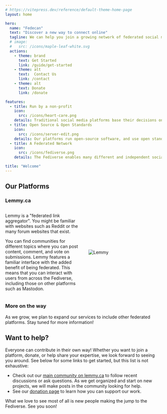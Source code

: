 ```yaml
---
# https://vitepress.dev/reference/default-theme-home-page
layout: home

hero:
  name: "Fedecan"
  text: "Discover a new way to connect online"
  tagline: We can help you join a growing network of federated social media that prioritizes community over profit
  # image:
  #   src: /icons/maple-leaf-white.svg
  actions:
    - theme: brand
      text: Get Started
      link: /guide/get-started
    - theme: alt
      text:  Contact Us
      link: /contact
    - theme: alt
      text: Donate
      link: /donate

features:
  - title: Run by a non-profit
    icon: 
      src: /icons/heart-care.png
    details: Traditional social media platforms base their decisions on maximizing profits. We registered as a non-profit to ensure that our decisions will always prioritize the best interests of our users.
  - title: Open Source & Open Standards
    icon: 
      src: /icons/server-edit.png
    details: Our platforms run open-source software, and use open standards like ActivityPub. Since anyone can inspect and contribute to the code, we can ensure that the platforms are secure, privacy respecting, and reliable.
  - title: A Federated Network
    icon: 
      src: /icons/fediverse.png
    details: The Fediverse enables many different and independent social media platforms to communicate with each other. By joining a Fediverse instance like ours, you can connect with users from thousands of other instances.

title: "Welcome"
---
```


<!-- ## No more compromises

In today's digital age, staying connected often means making sacrifices. Whether it's compromising your privacy, security, or user experience, these trade-offs have become the norm on traditional social media platforms. 

It clearly doesn't have to be this way. -->

## Our Platforms

<div class="cards-container">
  <div class="card">
    <h3 class="text-with-icon">
      <Icon icon="simple-icons:lemmy" width="1.2em" height="1.2em" />
      Lemmy.ca
    </h3>
    <div style="display: flex; align-items: center;">
      <div style="flex: 0 0 50%; margin-right: 1rem;">
        <p>Lemmy is a "federated link aggregator". You might be familiar with websites such as Reddit or the many forum websites that exist.</p>
        <p>You can find communities for different topics where you can post content, comment, and vote on submissions. Lemmy features a familiar interface with the added benefit of being federated. This means that you can interact with users from across the Fediverse, including those on other platforms such as Mastodon.</p>
      </div>
      <img src="/img/lemmy-screenshots.png" alt="Lemmy" style="flex: 0 0 50%; max-width: 500px;"/>
    </div>
  </div>
</div>

<h3 class="text-with-icon">More on the way</h3>
<p>As we grow, we plan to expand our services to include other federated platforms. Stay tuned for more information!</p>

## Want to help?

Everyone can contribute in their own way! Whether you want to join a platform, donate, or help share your expertise, we look forward to seeing you around. See below for some links to get started, but this list is not exhaustive:

- Check out our [main community on lemmy.ca](https://lemmy.ca/c/main) to follow recent discussions or ask questions. As we get organized and start on new projects, we will make posts in the community looking for help.
- See our [donation page](/donate) to learn how you can support our work.

What we love to see most of all is new people making the jump to the Fediverse. See you soon!
